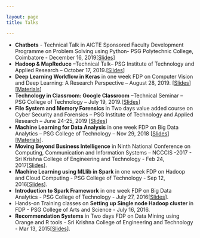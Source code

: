 ```yaml
---

layout: page
title: Talks

---
```


- **Chatbots** - Technical Talk in AICTE Sponsored Faculty Development Programme on Problem Solving using Python- PSG Polytechnic College, Coimbatore - December 16, 2019[[Slides](https://github.com/Ravitha/Ravitha.github.io/blob/master/Guest%20Lectures/Chatbots/Chatbots.pdf)] 
- **Hadoop & MapReduce** –Technical Talk– PSG Institute of Technology and Applied Research – October 17, 2019.[[Slides](https://github.com/Ravitha/Ravitha.github.io/blob/master/Guest%20Lectures/Hadoop%20%26%20MapReduce.pdf)]
- **Deep Learning Workflow in Keras** in one week FDP on Computer Vision and Deep Learning: A Research Perspective – August 28, 2019. [[Slides](https://github.com/Ravitha/Ravitha.github.io/blob/master/Guest%20Lectures/Deep%20Learning%20Workflow.pdf)][[Materials](https://github.com/Ravitha/Ravitha.github.io/tree/master/Guest%20Lectures/Image%20Processing)]
- **Technology in Classroom: Google Classroom** –Technical Seminar – PSG College of Technology – July 19, 2019.[[Slides](https://github.com/Ravitha/Ravitha.github.io/blob/master/Guest%20Lectures/LMS.pdf)]
- **File System and Memory Forensics** in Two days value added course on Cyber Security and Forensics – PSG Institute of Technology and Applied Research – June 24-25, 2019 [[Slides](https://github.com/Ravitha/Ravitha.github.io/blob/master/Guest%20Lectures/Digital%20Forensics.pdf)]
- **Machine Learning for Data Analysis** in one week FDP on Big Data Analytics – PSG College of Technology – Nov 29, 2018 [[Slides](https://github.com/Ravitha/Ravitha.github.io/blob/master/Guest%20Lectures/Machine%20Learning/AutoML.pdf)][[Materials](https://github.com/Ravitha/Ravitha.github.io/tree/master/Guest%20Lectures/Machine%20Learning)].
- **Moving Beyond Business Intelligence** in Ninth National Conference on Computing, Communication and Information Systems – NCCCIS -2017 - Sri Krishna College of Engineering and Technology - Feb 24, 2017[[Slides](https://github.com/Ravitha/Ravitha.github.io/blob/master/Guest%20Lectures/MovingBeyondBI.pdf)].
- **Machine Learning using MLlib in Spark** in one week FDP on Hadoop and Cloud Computing - PSG College of Technology - Sep 12, 2016[[Slides](https://github.com/Ravitha/Ravitha.github.io/blob/master/Guest%20Lectures/MLlib%20%E2%80%93%20Spark%20machine%20learning%20library.pdf)].
- **Introduction to Spark Framework** in one week FDP on Big Data Analytics - PSG College of Technology - July 27, 2016[[Slides](https://github.com/Ravitha/Ravitha.github.io/blob/master/Guest%20Lectures/Spark.pdf)].
- Hands-on Training classes on **Setting up Single node Hadoop cluster** in FDP - PSG College of Arts and Science - July 16, 2016.
- **Recommendation Systems** in Two days FDP on Data Mining using Orange and R tools - Sri Krishna College of Engineering and Technology - Mar 13, 2015[[Slides](https://github.com/Ravitha/Ravitha.github.io/blob/master/Guest%20Lectures/Recommendation.pdf)].

